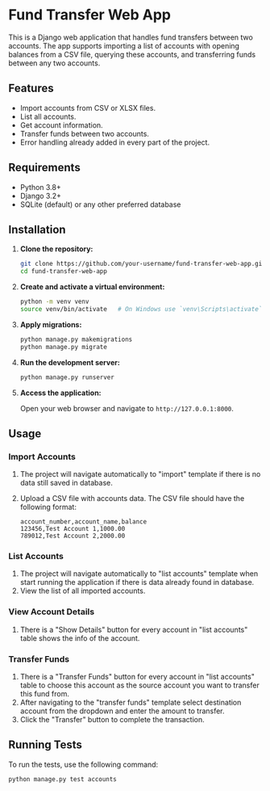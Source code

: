 # Fund Transfer Web App

This is a Django web application that handles fund transfers between two accounts. The app supports importing a list of accounts with opening balances from a CSV file, querying these accounts, and transferring funds between any two accounts.

## Features


- Import accounts from CSV or XLSX files.
- List all accounts.
- Get account information.
- Transfer funds between two accounts.
- Error handling already added in every part of the project.

## Requirements

- Python 3.8+
- Django 3.2+
- SQLite (default) or any other preferred database

## Installation

1. **Clone the repository:**

    ```bash
    git clone https://github.com/your-username/fund-transfer-web-app.git
    cd fund-transfer-web-app
    ```

2. **Create and activate a virtual environment:**

    ```bash
    python -m venv venv
    source venv/bin/activate   # On Windows use `venv\Scripts\activate`
    ```

4. **Apply migrations:**

    ```bash
    python manage.py makemigrations
    python manage.py migrate
    ```

5. **Run the development server:**

    ```bash
    python manage.py runserver
    ```

6. **Access the application:**

    Open your web browser and navigate to `http://127.0.0.1:8000`.

## Usage

### Import Accounts

1. The project will navigate automatically to "import" template if there is no data still saved in database.
2. Upload a CSV file with accounts data. The CSV file should have the following format:

    ```csv
    account_number,account_name,balance
    123456,Test Account 1,1000.00
    789012,Test Account 2,2000.00
    ```

### List Accounts

1. The project will navigate automatically to "list accounts" template when start running the application if there is data already found in database.
2. View the list of all imported accounts.

### View Account Details

1. There is a "Show Details" button for every account in "list accounts" table shows the info of the account.

### Transfer Funds

1. There is a "Transfer Funds" button for every account in "list accounts" table to choose this account as the source account you want to transfer this fund from.
2. After navigating to the "transfer funds" template select destination account from the dropdown and enter the amount to transfer.
3. Click the "Transfer" button to complete the transaction.

## Running Tests

To run the tests, use the following command:

```bash
python manage.py test accounts
